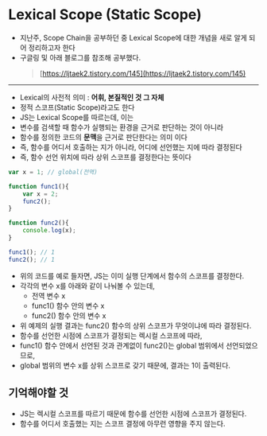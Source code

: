 # Lexical Scope (Static Scope)
- 지난주, Scope Chain을 공부하던 중 Lexical Scope에 대한 개념을 새로 알게 되어 정리하고자 한다
- 구글링 및 아래 블로그를 참조해 공부했다.
    > [https://ljtaek2.tistory.com/145](https://ljtaek2.tistory.com/145)
-------------------------
- Lexical의 사전적 의미 : **어휘, 본질적인 것 그 자체**
- 정적 스코프(Static Scope)라고도 한다
- JS는 Lexical Scope를 따르는데, 이는
- 변수를 검색할 때 함수가 실행되는 환경을 근거로 판단하는 것이 아니라
- 함수를 정의한 코드의 **문맥**을 근거로 판단한다는 의미 이다
- 즉, 함수를 어디서 호출하는 지가 아니라, 어디에 선언했는 지에 따라 결정된다
- 즉, 함수 선언 위치에 따라 상위 스코프를 결정한다는 뜻이다

```jsx
var x = 1; // global(전역)

function func1(){
	var x = 2;
	func2();
}

function func2(){
	console.log(x);
}

func1(); // 1
func2(); // 1
```

- 위의 코드를 예로 들자면, JS는 이미 실행 단계에서 함수의 스코프를 결정한다.
- 각각의 변수 x를 아래와 같이 나눠볼 수 있는데,
    - 전역 변수 x
    - func1() 함수 안의 변수 x
    - func2() 함수 안의 변수 x
- 위 예제의 실행 결과는 func2() 함수의 상위 스코프가 무엇이냐에 따라 결정된다.
- 함수를 선언한 시점에 스코프가 결정되는 렉시컬 스코프에 따라,
- func1() 함수 안에서 선언된 것과 관계없이 func2()는 global 범위에서 선언되었으므로,
- global 범위의 변수 x를 상위 스코프로 갖기 때문에, 결과는 1이 출력된다.

## 기억해야할 것

- JS는 렉시컬 스코프를 따르기 때문에 함수를 선언한 시점에 스코프가 결정된다.
- 함수를 어디서 호출했는 지는 스코프 결정에 아무런 영향을 주지 않는다.